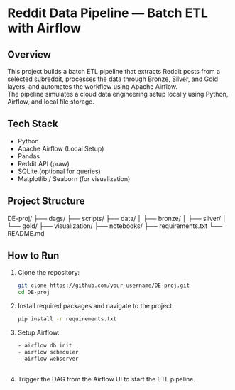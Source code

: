 # Reddit Data Pipeline — Batch ETL with Airflow

## Overview
This project builds a batch ETL pipeline that extracts Reddit posts from a selected subreddit, processes the data through Bronze, Silver, and Gold layers, and automates the workflow using Apache Airflow.  
The pipeline simulates a cloud data engineering setup locally using Python, Airflow, and local file storage.

## Tech Stack
- Python
- Apache Airflow (Local Setup)
- Pandas
- Reddit API (praw)
- SQLite (optional for queries)
- Matplotlib / Seaborn (for visualization)

## Project Structure
  DE-proj/
  ├── dags/
  ├── scripts/
  ├── data/
  │   ├── bronze/
  │   ├── silver/
  │   └── gold/
  ├── visualization/
  ├── notebooks/
  ├── requirements.txt
  └── README.md

## How to Run

1. Clone the repository:
   ```bash
   git clone https://github.com/your-username/DE-proj.git
   cd DE-proj

2. Install required packages and navigate to the project:
   ```bash
   pip install -r requirements.txt

3. Setup Airflow:
   ```bash
   - airflow db init
   - airflow scheduler
   - airflow webserver
  
5. Trigger the DAG from the Airflow UI to start the ETL pipeline.
